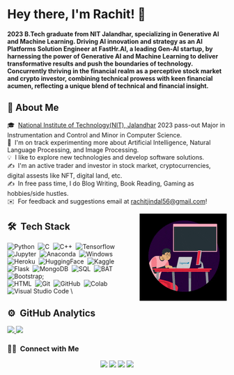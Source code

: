 
# Hey there, I'm Rachit! 👋
#### 2023 B.Tech graduate from NIT Jalandhar, specializing in Generative AI and Machine Learning. Driving AI innovation and strategy as an AI Platforms Solution Engineer at FastHr.AI, a leading Gen-AI startup, by harnessing the power of Generative AI and Machine Learning to deliver transformative results and push the boundaries of technology. Concurrently thriving in the financial realm as a perceptive stock market and crypto investor, combining technical prowess with keen financial acumen, reflecting a unique blend of technical and financial insight.


## 🚀 About Me

🎓 &nbsp;[National Institute of Technology(NIT), Jalandhar](https://www.nitj.ac.in/) 2023 pass-out Major in Instrumentation and Control and Minor in Computer Science.\
🌱 &nbsp;I'm on track experimenting more about Artificial Intelligence, Natural Language Processing, and Image Processing.\
💡 &nbsp;I like to explore new technologies and develop software solutions.\
✍️ &nbsp;I'm an active trader and investor in stock market, cryptocurrencies, digital assests like NFT, digital land, etc.\
✍️ &nbsp;In free pass time, I do Blog Writing, Book Reading, Gaming as hobbies/side hustles.\
✉️ &nbsp;For feedback and suggestions email at rachitjindal56@gmail.com!

<img alt="Coding" src="https://raw.githubusercontent.com/rachitjindal56/rachitjindal56/main/image_files/coding.gif" align="right"/>

## 🛠 &nbsp;Tech Stack

![Python](https://img.shields.io/badge/-Python-05122A?style=flat&logo=python)&nbsp;
![C](https://img.shields.io/badge/-C-05122A?style=flat&logo=C&logoColor=A8B9CC)&nbsp;
![C++](https://img.shields.io/badge/-C++-05122A?style=flat&logo=C%2B%2B&logoColor=00599C)&nbsp;
![Tensorflow](https://img.shields.io/badge/-Tensorflow-05122A?style=flat&logo=tensorflow)&nbsp;
![Jupyter](https://img.shields.io/badge/-Jupyter-05122A?style=flat&logo=jupyter)&nbsp;
![Anaconda](https://img.shields.io/badge/-Anaconda-05122A?style=flat&logo=anaconda)&nbsp;
![Windows](https://img.shields.io/badge/-Windows-05122A?style=flat&logo=windows)&nbsp;\
![Heroku](https://img.shields.io/badge/-Heroku-05122A?style=flat&logo=heroku)&nbsp;
![HuggingFace](https://img.shields.io/badge/-Transformers-05122A?style=flat&logo=Transformers)&nbsp;
![Kaggle](https://img.shields.io/badge/-Kaggle-05122A?style=flat&logo=kaggle)&nbsp;
![Flask](https://img.shields.io/badge/-Flask-05122A?style=flat&logo=flask)&nbsp;
![MongoDB](https://img.shields.io/badge/-MongoDB-05122A?style=flat&logo=mongodb)&nbsp;
![SQL](https://img.shields.io/badge/-SQL-05122A?style=flat&logo=sql)&nbsp;
![BAT](https://img.shields.io/badge/-BAT-05122A?style=flat&logo=bat)&nbsp;
![Bootstrap](https://img.shields.io/badge/-Bootstrap-05122A?style=flat&logo=bootstrap&logoColor=563D7C);\
![HTML](https://img.shields.io/badge/-HTML-05122A?style=flat&logo=HTML5)&nbsp;
![Git](https://img.shields.io/badge/-Git-05122A?style=flat&logo=git)&nbsp;
![GitHub](https://img.shields.io/badge/-GitHub-05122A?style=flat&logo=github)&nbsp;
![Colab](https://img.shields.io/badge/-Colab-05122A?style=flat&logo=googlecolab)&nbsp;
![Visual Studio Code](https://img.shields.io/badge/-Visual%20Studio%20Code-05122A?style=flat&logo=visual-studio-code&logoColor=007ACC)&nbsp;\


## ⚙️ &nbsp;GitHub Analytics

<p>
<a href="https://github.com/rachitjindal56">
  <img src="http://github-readme-streak-stats.herokuapp.com?user=rachitjindal56&theme=dark&background=000000"/>
  <img src="https://github-readme-stats.vercel.app/api/top-langs/?username=rachitjindal56&layout=donut-vertical"/>
</a>
</p>


### 🤝🏻 &nbsp;Connect with Me

<p align="center">
<a href="https://coderspacket.com/contributor/rachit99"><img src="https://img.shields.io/badge/-rachit99-3423A6?style=flat&logo=Google-Chrome&logoColor=white"/></a>
<a href="https://www.linkedin.com/in/rachit-r-jindal-b99a54188"><img src="https://img.shields.io/badge/-Rachit%20R%20Jindal-0077B5?style=flat&logo=Linkedin&logoColor=white"/></a>
<a href="mailto:rachitjindal56@gmail.com"><img src="https://img.shields.io/badge/-rachitjindal56@gmail.com-D14836?style=flat&logo=Gmail&logoColor=white"/></a>
<a href="mailto:rachitrj.ic.19@nitj.ac.in"><img src="https://img.shields.io/badge/-rachitrj.ic.19@nitj.ac.in-D14836?style=flat&logo=Gmail&logoColor=white"/></a>
</p>
